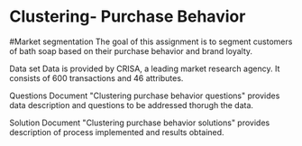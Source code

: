 # Clustering- Purchase Behavior

#Market segmentation 
The goal of this assignment is to segment customers of bath soap based on their purchase behavior and brand loyalty.

Data set
Data is provided by CRISA, a leading market research agency. It consists of 600 transactions and 46 attributes.

Questions
Document "Clustering purchase behavior questions" provides data description and questions to be addressed thorugh the data.


Solution
Document "Clustering purchase behavior solutions" provides description of process implemented and results obtained.
